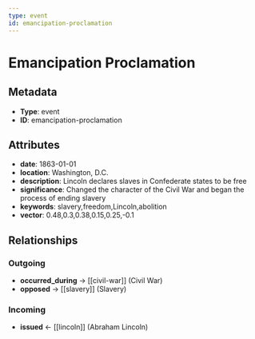 ```yaml
---
type: event
id: emancipation-proclamation
---
```


# Emancipation Proclamation

## Metadata

- **Type**: event
- **ID**: emancipation-proclamation

## Attributes

- **date**: 1863-01-01
- **location**: Washington, D.C.
- **description**: Lincoln declares slaves in Confederate states to be free
- **significance**: Changed the character of the Civil War and began the process of ending slavery
- **keywords**: slavery,freedom,Lincoln,abolition
- **vector**: 0.48,0.3,0.38,0.15,0.25,-0.1

## Relationships

### Outgoing

- **occurred_during** → [[civil-war]] (Civil War)
- **opposed** → [[slavery]] (Slavery)

### Incoming

- **issued** ← [[lincoln]] (Abraham Lincoln)

